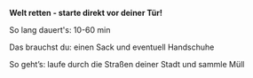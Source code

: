 **Welt retten - starte direkt vor deiner Tür!**

So lang dauert's: 10-60 min

Das brauchst du: einen Sack und eventuell Handschuhe

So geht’s: laufe durch die Straßen deiner Stadt und sammle Müll
